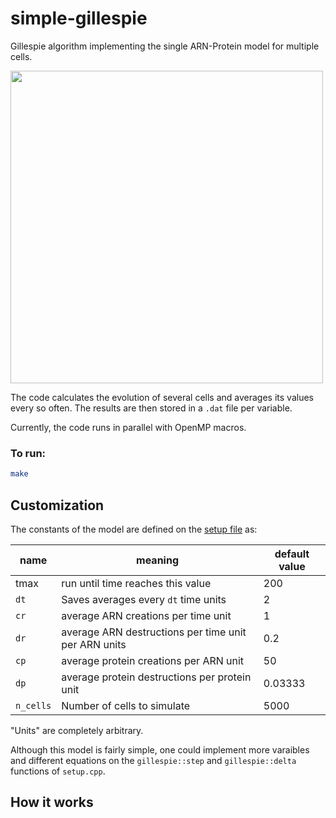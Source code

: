 # simple-gillespie
Gillespie algorithm implementing the single ARN-Protein model for multiple cells.

<img src="examples/graph.png" width="500">

The code calculates the evolution of several cells and averages its values every so often. The results are then stored in a `.dat` file per variable.

Currently, the code runs in parallel with OpenMP macros.

### To run:

```bash
make
```

## Customization

The constants of the model are defined on the [setup file](setup.cpp) as:

| name 	| meaning | default value |
| --- | --- | --- |
| tmax | run until time reaches this value | 200 |
| `dt` | Saves averages every `dt` time units | 2 |
| `cr` | average ARN creations per time unit | 1 |
| `dr` | average ARN destructions per time unit per ARN units | 0.2 |
| `cp` | average protein creations per ARN unit | 50 |
| `dp` | average protein destructions per protein unit | 0.03333 |
| `n_cells` | Number of cells to simulate | 5000 |


"Units" are completely arbitrary.

Although this model is fairly simple, one could implement more varaibles and different equations on the `gillespie::step` and `gillespie::delta` functions of `setup.cpp`.

## How it works

